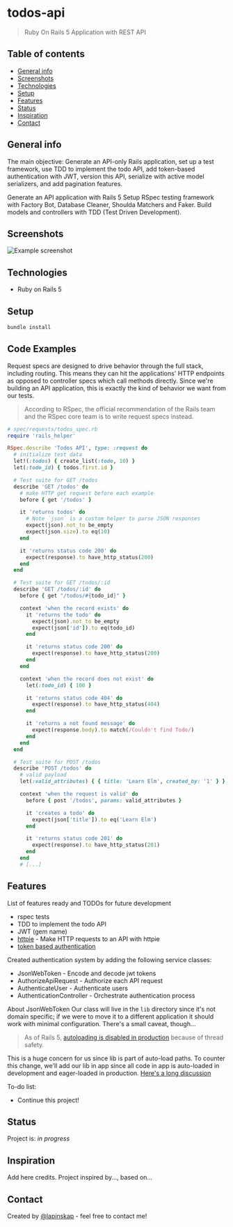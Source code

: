 # todos-api
> Ruby On Rails 5 Application with REST API 

## Table of contents
* [General info](#general-info)
* [Screenshots](#screenshots)
* [Technologies](#technologies)
* [Setup](#setup)
* [Features](#features)
* [Status](#status)
* [Inspiration](#inspiration)
* [Contact](#contact)

## General info
The main objective: Generate an API-only Rails application, set up a test framework, use TDD to implement the todo API, add token-based authentication with JWT, version this API, serialize with active model serializers, and add pagination features.

Generate an API application with Rails 5
Setup RSpec testing framework with Factory Bot, Database Cleaner, Shoulda Matchers and Faker.
Build models and controllers with TDD (Test Driven Development).

## Screenshots
![Example screenshot](./img/screenshot.png)

## Technologies
* Ruby on Rails 5

## Setup

```ruby
bundle install

```

## Code Examples

Request specs are designed to drive behavior through the full stack, including routing. This means they can hit the applications' HTTP endpoints as opposed to controller specs which call methods directly. Since we're building an API application, this is exactly the kind of behavior we want from our tests.

> According to RSpec, the official recommendation of the Rails team and the RSpec core team is to write request specs instead.


```ruby
# spec/requests/todos_spec.rb
require 'rails_helper'

RSpec.describe 'Todos API', type: :request do
  # initialize test data 
  let!(:todos) { create_list(:todo, 10) }
  let(:todo_id) { todos.first.id }

  # Test suite for GET /todos
  describe 'GET /todos' do
    # make HTTP get request before each example
    before { get '/todos' }

    it 'returns todos' do
      # Note `json` is a custom helper to parse JSON responses
      expect(json).not_to be_empty
      expect(json.size).to eq(10)
    end

    it 'returns status code 200' do
      expect(response).to have_http_status(200)
    end
  end

  # Test suite for GET /todos/:id
  describe 'GET /todos/:id' do
    before { get "/todos/#{todo_id}" }

    context 'when the record exists' do
      it 'returns the todo' do
        expect(json).not_to be_empty
        expect(json['id']).to eq(todo_id)
      end

      it 'returns status code 200' do
        expect(response).to have_http_status(200)
      end
    end

    context 'when the record does not exist' do
      let(:todo_id) { 100 }

      it 'returns status code 404' do
        expect(response).to have_http_status(404)
      end

      it 'returns a not found message' do
        expect(response.body).to match(/Couldn't find Todo/)
      end
    end
  end

  # Test suite for POST /todos
  describe 'POST /todos' do
    # valid payload
    let(:valid_attributes) { { title: 'Learn Elm', created_by: '1' } }

    context 'when the request is valid' do
      before { post '/todos', params: valid_attributes }

      it 'creates a todo' do
        expect(json['title']).to eq('Learn Elm')
      end

      it 'returns status code 201' do
        expect(response).to have_http_status(201)
      end
    end
    # [...]
```

## Features
List of features ready and TODOs for future development
* rspec tests
* TDD to implement the todo API
*  JWT (gem name)
* [httpie](https://httpie.org/doc#installation) - Make HTTP requests to an API with httpie
* [token based authentication](https://stackoverflow.com/questions/1592534/what-is-token-based-authentication)

 Created authentication system by adding the following service classes:

* JsonWebToken - Encode and decode jwt tokens
* AuthorizeApiRequest - Authorize each API request
* AuthenticateUser - Authenticate users
* AuthenticationController - Orchestrate authentication process

About JsonWebToken
Our class will live in the ```lib``` directory since it's not domain specific; if we were to move it to a different application it should work with minimal configuration. There's a small caveat, though...

> As of Rails 5, [autoloading is disabled in production](http://edgeguides.rubyonrails.org/upgrading_ruby_on_rails.html#autoloading-is-disabled-after-booting-in-the-production-environment) because of thread safety.

This is a huge concern for us since lib is part of auto-load paths. To counter this change, we'll add our lib in app since all code in app is auto-loaded in development and eager-loaded in production. [Here's a long discussion](https://github.com/rails/rails/issues/131420)

To-do list:
* Continue this project!

## Status
Project is: _in progress_

## Inspiration
Add here credits. Project inspired by..., based on...

## Contact
Created by [@lapinskap](https://www.facebook.com/paulina.lapinska99) - feel free to contact me!
